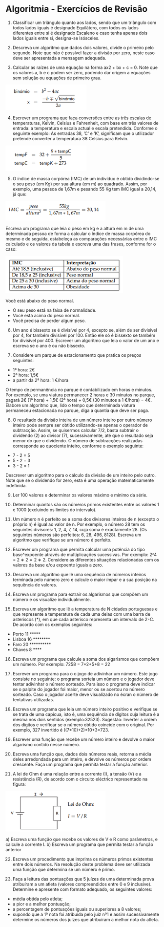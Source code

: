 # Algoritmia - Exercícios de Revisão

1. Classificar um triângulo quanto aos lados, sendo que um triângulo com todos lados iguais é designado Equilátero, com todos os lados diferentes entre si é designado Escaleno e caso tenha apenas dois lados iguais entre si, designa-se Isósceles.

2. Descreva um algoritmo que dados dois valores, divide o primeiro pelo segundo. Note que não é possível fazer a divisão por zero, neste caso deve ser apresentada a mensagem adequada.

3. Calcular as raízes de uma equação na forma ax2 + bx + c = 0. Note que os valores a, b e c podem ser zero, podendo dar origem a equações sem solução ou equações de primeiro grau.

![](desafios/Imgs/3.png)

4. Escrever um programa que faça conversões entre as três escalas de temperaturas, Kelvin, Celsius e Fahrenheit, com base em três valores de entrada: a temperatura e escala actual e escala pretendida. Conforme o seguinte exemplo:
As entradas 38, ’C’ e ’K’, significam que o utilizador pretende converter a temperatura 38 Celsius para Kelvin.

![](desafios/Imgs/4.png)

5. O índice de massa corpórea (IMC) de um indivíduo é obtido dividindo-se o seu peso (em Kg) por sua altura (em m) ao quadrado. Assim, por exemplo, uma pessoa de 1,67m e pesando 55 Kg tem IMC igual a 20,14, já que:

![](desafios/Imgs/5.1.png)

Escreva um programa que leia o peso em kg e a altura em m de uma determinada pessoa de forma a calcular o índice de massa corpórea do mesmo e de seguida, estabeleça as comparações necessárias entre o IMC calculado e os valores da tabela e escreva uma das frases, conforme for o caso:

![](desafios/Imgs/5.2.png)

Você está abaixo do peso normal.
* O seu peso está na faixa de normalidade.
* Você está acima do peso normal.
* Você precisa de perder algum peso.

6. Um ano é bissexto se é divisível por 4, excepto se, além de ser divisível por 4, for também divisível por 100. Então ele só é bissexto se também for divisível por 400. Escrever um algoritmo que leia o valor de um ano e escreva se o ano é ou não bissexto.

7. Considere um parque de estacionamento que pratica os preços seguintes:
* 1ª hora: 2€
* 2ª hora: 1,5€
* a partir da 2ª hora: 1 €/hora

O tempo de permanência no parque é contabilizado em horas e minutos. Por exemplo, se uma viatura permanecer 2 horas e 30 minutos no parque, pagará 2€ (1ª hora) + 1,5€ (2ª hora) + 0,5€ (30 minutos a 1 €/hora) = 4€.
Elabore um algoritmo que, lido o tempo que determinada viatura permaneceu estacionada no parque, diga a quantia que deve ser paga.

8. O resultado da divisão inteira de um número inteiro por outro número inteiro pode sempre ser obtido utilizando-se apenas o operador de subtracção. Assim, se quisermos calcular 7/2, basta subtrair o dividendo (2) ao divisor (7), sucessivamente, até que o resultado seja menor do que o dividendo. O número de subtracções realizadas corresponde ao quociente inteiro, conforme o exemplo seguinte:

* 7 - 2 = 5
* 5 - 2 = 3
* 3 - 2 = 1

Descrever um algoritmo para o cálculo da divisão de um inteiro pelo outro. Note que se o dividendo for zero, esta é uma operação matematicamente indefinida.

9. Ler 100 valores e determinar os valores máximo e mínimo da série.

10. Determinar quantos são os números primos existentes entre os valores 1 e 1000 (excluindo os limites do intervalo).

11. Um número n é perfeito se a soma dos divisores inteiros de n (excepto o próprio n) é igual ao valor de n. Por exemplo, o número 28 tem os seguintes divisores: 1, 2, 4, 7, 14, cuja soma é exactamente 28. (Os seguintes números são perfeitos: 6, 28, 496, 8128). Escreva um algoritmo que verifique se um número é perfeito.

12. Escrever um programa que permita calcular uma potência do tipo base^expoente através de multiplicações sucessivas. Por exemplo: 2^4 = 2 ∗ 2 ∗ 2 ∗ 2. Considere as diferentes situações relacionadas com os valores da base e/ou expoente iguais a zero.

13. Descreva um algoritmo que lê uma sequência de números inteiros terminada pelo número zero e calcule o maior ímpar e a sua posição na sequência de valores.

14. Escreva um programa para extrair os algarismos que compõem um número e os visualize individualmente.

15. Escreva um algoritmo que lê a temperatura de N cidades portuguesas e que represente a temperatura de cada uma delas com uma barra de asteriscos (*), em que cada asterisco representa um intervalo de 2◦C. De acordo com os exemplos seguintes:

* Porto 11 *****
* Lisboa 16 ********
* Faro 20 **********
* Chaves 8 ****

16. Escreva um programa que calcule a soma dos algarismos que compõem um número. Por exemplo: 7258 = 7+2+5+8 = 22

17. Escrever um programa para o o jogo de adivinhar um número. Este jogo consiste no seguinte: o programa sorteia um número e o jogador deve tentar adivinhar o número sorteado. Para isso o programa deve indicar se o palpite do jogador foi maior, menor ou se acertou no número sorteado. Caso o jogador acerte deve visualizado no écran
o número de tentativas utilizadas.

18. Escreva um programa que leia um número inteiro positivo e verifique se se trata de uma capicua, isto é, uma sequência de dígitos cuja leitura é a mesma nos dois sentidos (exemplo:32523). Sugestão: Inverter a ordem dos dígitos e verificar se o número obtido coincide com o original. Por exemplo, 327 invertido é ((7*10)+2)*10+3=723.

19. Escrever uma função que recebe um número inteiro e devolve o maior algarismo contido nesse número.

20. Escreva uma função que, dados dois números reais, retorna a média deles arredondada para um inteiro, e devolve os números por ordem crescente. Faça um programa que permita testar a função anterior.

21. A lei de Ohm é uma relação entre a corrente (I), a tensão (V) e a resistência (R), de acordo com o circuito eléctrico representado na figura:

![](desafios/Imgs/21.png)

a) Escreva uma função que recebe os valores de V e R como parâmetros, e calcule a corrente I.
b) Escreva um programa que permita testar a função anterior

22. Escreva um procedimento que imprima os números primos existentes entre dois números. Na resolução deste problema deve ser utilizada uma função que determina se um número é primo.

23. Faça a leitura das pontuações que 5 juízes de uma determinada prova atribuíram a
um atleta (valores compreendidos entre 0 e 9 inclusive). Determine e apresente com
formato adequado, os seguintes valores:
* média obtida pelo atleta;
* a pior e a melhor pontuação;
* a percentagem de pontuações iguais ou superiores a 8 valores;
* supondo que a 1ª nota foi atribuída pelo juiz nº1 e assim sucessivamente determine os números dos juízes que atribuíram a melhor nota do atleta.